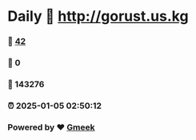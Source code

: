 # Daily :link: http://gorust.us.kg 
### :page_facing_up: [42](http://gorust.us.kg/tag.html) 
### :speech_balloon: 0 
### :hibiscus: 143276 
### :alarm_clock: 2025-01-05 02:50:12 
### Powered by :heart: [Gmeek](https://github.com/Meekdai/Gmeek)
